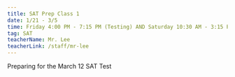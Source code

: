 ```yaml
---
title: SAT Prep Class 1
date: 1/21 - 3/5
time: Friday 4:00 PM - 7:15 PM (Testing) AND Saturday 10:30 AM - 3:15 PM (Class)
tag: SAT
teacherName: Mr. Lee
teacherLink: /staff/mr-lee
---
```

Preparing for the March 12 SAT Test